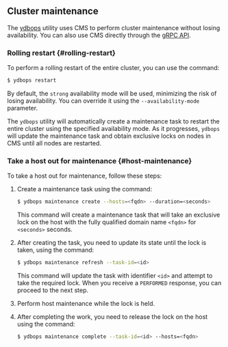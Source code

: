 ## Cluster maintenance

The [ydbops](../../../reference/ydbops/index.md) utility uses CMS to perform cluster maintenance without losing availability. You can also use CMS directly through the [gRPC API](https://github.com/ydb-platform/ydb/blob/main/ydb/public/api/grpc/draft/ydb_maintenance_v1.proto).

### Rolling restart {#rolling-restart}

To perform a rolling restart of the entire cluster, you can use the command:

```bash
$ ydbops restart
```

By default, the `strong` availability mode will be used, minimizing the risk of losing availability. You can override it using the `--availability-mode` parameter.

The `ydbops` utility will automatically create a maintenance task to restart the entire cluster using the specified availability mode. As it progresses, `ydbops` will update the maintenance task and obtain exclusive locks on nodes in CMS until all nodes are restarted.

### Take a host out for maintenance {#host-maintenance}

To take a host out for maintenance, follow these steps:

1. Create a maintenance task using the command:

    ```bash
    $ ydbops maintenance create --hosts=<fqdn> --duration=<seconds>
    ```

    This command will create a maintenance task that will take an exclusive lock on the host with the fully qualified domain name `<fqdn>` for `<seconds>` seconds.
2. After creating the task, you need to update its state until the lock is taken, using the command:

    ```bash
    $ ydbops maintenance refresh --task-id=<id>
    ```

    This command will update the task with identifier `<id>` and attempt to take the required lock. When you receive a `PERFORMED` response, you can proceed to the next step.
3. Perform host maintenance while the lock is held.
4. After completing the work, you need to release the lock on the host using the command:

    ```bash
    $ ydbops maintenance complete --task-id=<id> --hosts=<fqdn>
    ```